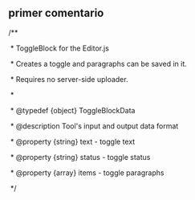 
## primer comentario
/**

 * ToggleBlock for the Editor.js

 * Creates a toggle and paragraphs can be saved in it.

 * Requires no server-side uploader.

 *

 * @typedef {object} ToggleBlockData

 * @description Tool's input and output data format

 * @property {string} text - toggle text

 * @property {string} status - toggle status

 * @property {array} items - toggle paragraphs

 */

